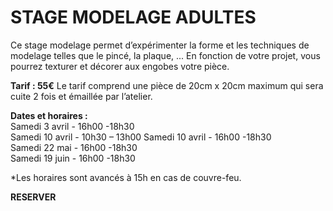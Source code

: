 <!--
Description longue
Image
Durée: H
Niveau:
Tarif:
Les prochains stages :
date - heure début -heure fin
[Réserver](reserver)
-->
# STAGE MODELAGE ADULTES    
Ce stage modelage permet d’expérimenter la forme et les techniques de modelage telles que le pincé, la plaque, ...
En fonction de votre projet, vous pourrez texturer et décorer aux engobes votre pièce.

**Tarif : 55€** 
Le tarif comprend une pièce de 20cm x 20cm maximum qui sera cuite 2 fois et émaillée par l’atelier.

**Dates et horaires :**  
Samedi 3 avril - 16h00 -18h30   
Samedi 10 avril - 10h30 – 13h00 
Samedi 10 avril - 16h00 -18h30   
Samedi 22 mai - 16h00 -18h30  
Samedi 19 juin - 16h00 -18h30  

*Les horaires sont avancés à 15h en cas de couvre-feu.




**RESERVER**

